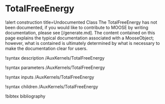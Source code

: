 <!-- MOOSE Documentation Stub: Remove this when content is added. -->

# TotalFreeEnergy

!alert construction title=Undocumented Class
The TotalFreeEnergy has not been documented, if you would like to contribute to MOOSE by
writing documentation, please see [/generate.md]. The content contained on this page explains
the typical documentation associated with a MooseObject; however, what is contained is ultimately
determined by what is necessary to make the documentation clear for users.

!syntax description /AuxKernels/TotalFreeEnergy

!syntax parameters /AuxKernels/TotalFreeEnergy

!syntax inputs /AuxKernels/TotalFreeEnergy

!syntax children /AuxKernels/TotalFreeEnergy

!bibtex bibliography
